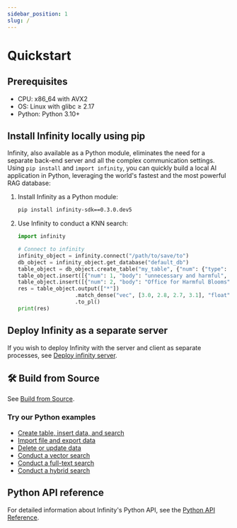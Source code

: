 ```yaml
---
sidebar_position: 1
slug: /
---
```


# Quickstart

## Prerequisites

- CPU: x86_64 with AVX2
- OS: Linux with glibc &ge; 2.17
- Python: Python 3.10+

## Install Infinity locally using pip

Infinity, also available as a Python module, eliminates the need for a separate back-end server and all the complex communication settings. Using `pip install` and `import infinity`, you can quickly build a local AI application in Python, leveraging the world's fastest and the most powerful RAG database:

1. Install Infinity as a Python module:
   ```bash
   pip install infinity-sdk==0.3.0.dev5
   ```
2. Use Infinity to conduct a KNN search:
   ```python
   import infinity

   # Connect to infinity
   infinity_object = infinity.connect("/path/to/save/to")
   db_object = infinity_object.get_database("default_db")
   table_object = db_object.create_table("my_table", {"num": {"type": "integer"}, "body": {"type": "varchar"}, "vec": {"type": "vector, 4, float"}})
   table_object.insert([{"num": 1, "body": "unnecessary and harmful", "vec": [1.0, 1.2, 0.8, 0.9]}])
   table_object.insert([{"num": 2, "body": "Office for Harmful Blooms", "vec": [4.0, 4.2, 4.3, 4.5]}])
   res = table_object.output(["*"])
                     .match_dense("vec", [3.0, 2.8, 2.7, 3.1], "float", "ip", 2)
                     .to_pl()
   print(res)
   ```

## Deploy Infinity as a separate server

If you wish to deploy Infinity with the server and client as separate processes, see [Deploy infinity server](https://infiniflow.org/docs/dev/deploy_infinity_server).

## 🛠️ Build from Source

See [Build from Source](https://infiniflow.org/docs/dev/build_from_source).

### Try our Python examples

- [Create table, insert data, and search](https://github.com/infiniflow/infinity/blob/main/example/simple_example.py)
- [Import file and export data](https://github.com/infiniflow/infinity/blob/main/example/import_data.py)
- [Delete or update data](https://github.com/infiniflow/infinity/blob/main/example/delete_update_data.py)
- [Conduct a vector search](https://github.com/infiniflow/infinity/blob/main/example/vector_search.py)
- [Conduct a full-text search](https://github.com/infiniflow/infinity/blob/main/example/fulltext_search.py)
- [Conduct a hybrid search](https://github.com/infiniflow/infinity/blob/main/example/hybrid_search.py)

## Python API reference

For detailed information about Infinity's Python API, see the [Python API Reference](../references/pysdk_api_reference.md).
